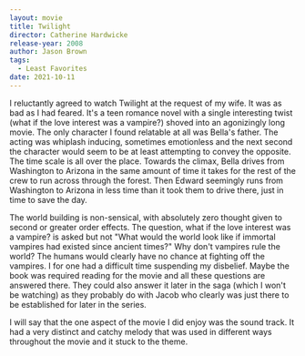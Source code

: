 ```yaml
---
layout: movie
title: Twilight
director: Catherine Hardwicke
release-year: 2008
author: Jason Brown
tags:
  - Least Favorites
date: 2021-10-11
---
```

I reluctantly agreed to watch Twilight at the request of my wife. It was as bad as I had feared. It's a teen romance novel with a single interesting twist (what if the love interest was a vampire?) shoved into an agonizingly long movie. The only character I found relatable at all was Bella's father. The acting was whiplash inducing, sometimes emotionless and the next second the character would seem to be at least attempting to convey the opposite. The time scale is all over the place. Towards the climax, Bella drives from Washington to Arizona in the same amount of time it takes for the rest of the crew to run across through the forest. Then Edward seemingly runs from Washington to Arizona in less time than it took them to drive there, just in time to save the day.

The world building is non-sensical, with absolutely zero thought given to second or greater order effects. The question, what if the love interest was a vampire? is asked but not "What would the world look like if immortal vampires had existed since ancient times?" Why don't vampires rule the world? The humans would clearly have no chance at fighting off the vampires. I for one had a difficult time suspending my disbelief. Maybe the book was required reading for the movie and all these questions are answered there. They could also answer it later in the saga (which I won't be watching) as they probably do with Jacob who clearly was just there to be established for later in the series.

I will say that the one aspect of the movie I did enjoy was the sound track. It had a very distinct and catchy melody that was used in different ways throughout the movie and it stuck to the theme.
